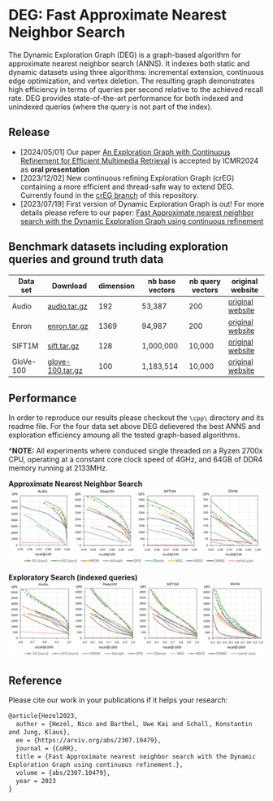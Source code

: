# DEG: Fast Approximate Nearest Neighbor Search

The Dynamic Exploration Graph (DEG) is a graph-based algorithm for approximate nearest neighbor search (ANNS). It indexes both static and dynamic datasets using three algorithms: incremental extension, continuous edge optimization, and vertex deletion. The resulting graph demonstrates high efficiency in terms of queries per second relative to the achieved recall rate. DEG provides state-of-the-art performance for both indexed and unindexed queries (where the query is not part of the index).

## Release

- [2024/05/01] Our paper [An Exploration Graph with Continuous Refinement for Efficient Multimedia Retrieval](https://doi.org/10.1145/3652583.3658117) is accepted by ICMR2024 as **oral presentation**
- [2023/12/02] New continuous refining Exploration Graph (crEG) containing a more efficient and thread-safe way to extend DEG. Currently found in the [crEG branch](https://github.com/Visual-Computing/DynamicExplorationGraph/tree/crEG) of this repository.
- [2023/07/19] First version of Dynamic Exploration Graph is out! For more details please refere to our paper: 
[Fast Approximate nearest neighbor search with the Dynamic Exploration Graph using continuous refinement](https://arxiv.org/abs/2307.10479)

## Benchmark datasets including exploration queries and ground truth data

| Data set  | Download                                                                           | dimension | nb base vectors | nb query vectors | original website                                               |
|-----------|------------------------------------------------------------------------------------|-----------|-----------------|------------------|----------------------------------------------------------------|
| Audio    | [audio.tar.gz](https://static.visual-computing.com/paper/DEG/audio.tar.gz)         | 192       | 53,387       | 200           | [original website](https://www.cs.princeton.edu/cass/)             |
| Enron    | [enron.tar.gz](https://static.visual-computing.com/paper/DEG/enron.tar.gz)         | 1369       | 94,987       | 200           | [original website](https://www.cs.cmu.edu/~enron/)             |
| SIFT1M    | [sift.tar.gz](https://static.visual-computing.com/paper/DEG/sift.tar.gz)           | 128       | 1,000,000       | 10,000           | [original website](http://corpus-texmex.irisa.fr/)             |
| GloVe-100 | [glove-100.tar.gz](https://static.visual-computing.com/paper/DEG/glove-100.tar.gz) | 100       | 1,183,514       | 10,000           | [original website](https://nlp.stanford.edu/projects/glove/)   |

## Performance

In order to reproduce our results please checkout the `\cpp\` directory and its readme file. For the four data set above DEG delievered the best ANNS and exploration efficiency amoung all the tested graph-based algorithms.

***NOTE:** All experiments where conduced single threaded on a Ryzen 2700x CPU, operating at a constant core clock speed of 4GHz, and 64GB of DDR4 memory running at 2133MHz.

**Approximate Nearest Neighbor Search**
![ANNS](figures/anns_qps_vs_recall.jpg)

**Exploratory Search (indexed queries)**
![Exploration](figures/exploration_qps_vs_recall.jpg)

## Reference

Please cite our work in your publications if it helps your research:

```
@article{Hezel2023,
  author = {Hezel, Nico and Barthel, Uwe Kai and Schall, Konstantin and Jung, Klaus},
  ee = {https://arxiv.org/abs/2307.10479},
  journal = {CoRR},
  title = {Fast Approximate nearest neighbor search with the Dynamic Exploration Graph using continuous refinement.},
  volume = {abs/2307.10479},
  year = 2023
}
```

